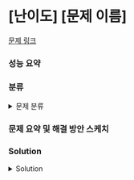 # [난이도] [문제 이름]

[문제 링크]() 

### 성능 요약

### 분류

<details><summary>문제 분류</summary> 

[내용]

</details>

### 문제 요약 및 해결 방안 스케치

### Solution

<details><summary>Solution</summary> 

[Source Code]

</details>
